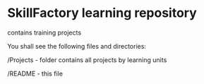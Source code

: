 # SkillFactory learning repository 
contains training projects

You shall see the following files and directories:

/Projects  - folder contains all projects by learning units

/README    - this file
